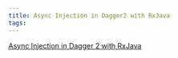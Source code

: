 ```yaml
---
title: Async Injection in Dagger2 with RxJava
tags:
---
```

[Async Injection in Dagger 2 with RxJava](http://frogermcs.github.io/async-injection-in-dagger-2-with-rxjava/)
